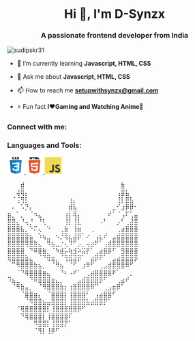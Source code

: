 <h1 align="center">Hi 👋, I'm D-Synzx</h1>
<h3 align="center">A passionate frontend developer from India</h3>

<p align="left"> <img src="https://komarev.com/ghpvc/?username=D-Synzx&label=Profile%20views&color=0e75b6&style=flat" alt="sudipskr31" /> </p>

- 🌱 I’m currently learning **Javascript, HTML, CSS**

- 💬 Ask me about **Javascript, HTML, CSS**

- 📫 How to reach me **setupwithsynzx@gmail.com**

- ⚡ Fun fact **I❤️Gaming and Watching Anime🤭**

<h3 align="left">Connect with me:</h3>
<p align="left">
</p>

<h3 align="left">Languages and Tools:</h3>
<p align="left"> <a href="https://www.w3schools.com/css/" target="_blank" rel="noreferrer"> <img src="https://raw.githubusercontent.com/devicons/devicon/master/icons/css3/css3-original-wordmark.svg" alt="css3" width="40" height="40"/> </a> <a href="https://www.w3.org/html/" target="_blank" rel="noreferrer"> <img src="https://raw.githubusercontent.com/devicons/devicon/master/icons/html5/html5-original-wordmark.svg" alt="html5" width="40" height="40"/> </a> <a href="https://developer.mozilla.org/en-US/docs/Web/JavaScript" target="_blank" rel="noreferrer"> <img src="https://raw.githubusercontent.com/devicons/devicon/master/icons/javascript/javascript-original.svg" alt="javascript" width="40" height="40"/> </a> </p>

   ⠀⠀⠀⣾⠀⠀⠀⠀⠀⠀⠀⠀⠀⠀⠀⠀⠀⠀⠀⠀⠀⠀⠀⠀⠀⠀⣷⠀⠀⠀
    ⠀⠀⢼⢿⡄⠀⠀⠀⠀⠀⠀⠀⠀⠀⠀⠀⠀⠀⠀⠀⠀⠀⠀⠀⠀⢠⣿⣧⠀⠀
    ⠀⠈⢨⢻⡇⠀⠀⠀⠀⠀⠀⠀⠀⠀⢰⡄⠀⠀⠀⠀⠀⠀⠀⠀⠀⢸⡇⣿⣧⠀
    ⠀⠄⠀⠡⡙⡄⠀⠀⠀⠀⠀⠀⠀⠀⣾⣧⠀⠀⠀⠀⠀⠀⠀⠀⣀⠊⣰⡿⡿⠂
    ⣶⡀⠁⡀⠀⠈⠲⣄⠀⠀⠀⠀⠀⢰⡇⢿⡄⠀⠀⠀⠀⠀⠀⠞⠁⠈⢠⠏⢁⣤
    ⣿⣿⣄⠘⢤⡘⠀⠘⢇⠀⠀⠀⠀⢸⡇⢸⣇⠀⠀⠀⠀⠠⠃⠀⠀⡠⠃⢀⣼⣿
    ⣿⣿⣿⣧⡀⠑⠍⢄⠀⠑⠀⠀⢀⣷⠀⢸⣶⠀⠀⢀⠀⠀⠀⠀⠀⢀⣴⣿⣿⣿
    ⣿⣿⣿⣿⣿⣦⠀⠱⢦⣀⠀⠢⡘⢿⣆⣼⡿⠁⠔⠀⢠⣆⠞⠀⣠⣾⣿⣿⣿⣿
    ⣿⣿⣿⣿⢿⣿⣷⣄⠀⠻⣦⣀⡐⢄⠹⠋⡠⡀⢤⣴⠟⠁⢠⣾⣿⣿⣿⣿⣿⣿
    ⣿⣿⣿⣿⠀⠙⠿⣿⣷⡀⠈⠳⣾⡥⢷⣺⠵⣭⡟⠁⢀⣴⣿⡿⠋⠀⣻⣿⣿⣿
    ⢿⣿⣿⣿⣷⣄⠀⠈⠙⢿⣶⡀⠈⢻⣿⣽⡿⠁⠀⣴⡿⠟⠁⠀⣠⣴⣿⣿⣿⡿
    ⠀⠉⠻⣿⣿⣿⣷⣦⡀⠀⠈⠻⣦⠀⠈⠋⠀⣰⠿⠋⠀⢀⣠⣾⣿⣿⣿⠿⠋⠀
     ⠀⠀⠈⠙⢿⣿⣿⣿⣶⣄⠀⠀⠙⠆⠠⠞⠁⠀⢀⣴⣿⣿⣿⣿⠟⠁⠀⠀⡀
     ⠹⣦⣀⠀⠀⠙⠿⣿⣿⣿⣶⣄⡀⠀⠀⠀⣠⣾⣿⣿⣿⡿⠋⠀⠀⢀⣴⠞⠀
⠀    ⠀⠈⠻⣷⣤⡀⠀⠈⠻⣿⣿⣿⣷⡆⢰⣿⣿⣿⣿⠿⠉⠀⢀⣠⣶⡿⠁⠀⠀
⠀    ⠀⠀⠀⠈⣿⣿⣶⡄⠀⠈⣿⣿⣿⡇⢸⣿⣿⣿⠃⠀⢠⣴⣿⣿⠋⠀⠀⠀⠀
⠀    ⠀⠀⠀⠀⠈⠻⣿⣿⣦⣤⣿⣿⣿⡇⢸⣿⣿⣿⣧⣴⣿⣿⡟⠁⠀⠀⠀⠀⠀
⠀⠀⠀⠀⠀    ⠀⠀⠈⢿⣿⣿⣿⣿⣿⡇⢸⣿⣿⣿⣿⣿⡿⠋⠀⠀⠀⠀⠀⠀⠀
⠀⠀⠀⠀⠀⠀    ⠀⠀⠀⠙⢿⣿⣿⣿⡇⢸⣿⣿⣿⣿⠏⠀⠀⠀⠀⠀⠀⠀⠀⠀
⠀⠀⠀⠀     ⠀⠀⠀⠀⠀⠀⠻⣿⣿⡇⢸⣿⣿⡟⠁⠀⠀⠀⠀⠀⠀⠀⠀⠀⠀
⠀⠀⠀⠀⠀⠀     ⠀⠀⠀⠀⠀⠀⠈⢻⡇⢸⡿⠋⠀⠀⠀⠀⠀⠀⠀⠀⠀⠀⠀⠀
